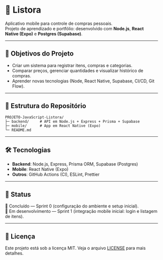 # 📱 Listora

Aplicativo mobile para controle de compras pessoais.  
Projeto de aprendizado e portfólio: desenvolvido com **Node.js**, **React Native (Expo)** e **Postgres (Supabase)**.

---

## 🚀 Objetivos do Projeto
- Criar um sistema para registrar itens, compras e categorias.
- Comparar preços, gerenciar quantidades e visualizar histórico de compras.
- Aprender novas tecnologias (Node, React Native, Supabase, CI/CD, Git Flow).

---

## 📂 Estrutura do Repositório
```
PROJETO-JavaScript-Listora/
├─ backend/     # API em Node.js + Express + Prisma + Supabase
├─ mobile/      # App em React Native (Expo)
└─ README.md
```

---

## 🛠️ Tecnologias
- **Backend**: Node.js, Express, Prisma ORM, Supabase (Postgres)
- **Mobile**: React Native (Expo)
- **Outros**: GitHub Actions (CI), ESLint, Prettier

---

## 📌 Status
🔧 Concluído — Sprint 0 (configuração do ambiente e setup inicial).  
🔧 Em desenvolvimento — Sprint 1 (integração mobile inicial: login e listagem de itens).

---

## 📄 Licença
Este projeto está sob a licença MIT. Veja o arquivo [LICENSE](LICENSE) para mais detalhes.
